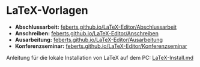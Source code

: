 # LaTeX-Vorlagen

* **Abschlussarbeit:** [feberts.github.io/LaTeX-Editor/Abschlussarbeit](http://feberts.github.io/LaTeX-Editor/Abschlussarbeit)
* **Anschreiben:** [feberts.github.io/LaTeX-Editor/Anschreiben](http://feberts.github.io/LaTeX-Editor/Anschreiben)
* **Ausarbeitung:** [feberts.github.io/LaTeX-Editor/Ausarbeitung](http://feberts.github.io/LaTeX-Editor/Ausarbeitung)
* **Konferenzseminar:** [feberts.github.io/LaTeX-Editor/Konferenzseminar](http://feberts.github.io/LaTeX-Editor/Konferenzseminar)

Anleitung für die lokale Installation von LaTeX auf dem PC: [LaTeX-Install.md](./LaTeX-Install.md)
